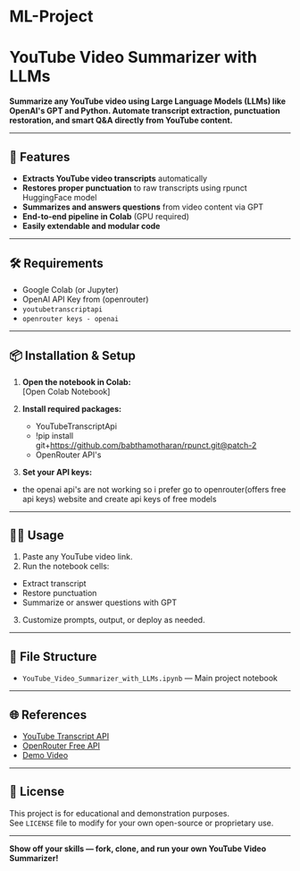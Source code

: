 # ML-Project

# YouTube Video Summarizer with LLMs

**Summarize any YouTube video using Large Language Models (LLMs) like OpenAI's GPT and Python. Automate transcript extraction, punctuation restoration, and smart Q&A directly from YouTube content.**

---

## 🚀 Features

- **Extracts YouTube video transcripts** automatically
- **Restores proper punctuation** to raw transcripts using rpunct HuggingFace model
- **Summarizes and answers questions** from video content via GPT
- **End-to-end pipeline in Colab** (GPU required)
- **Easily extendable and modular code**

---

## 🛠️ Requirements

- Google Colab (or Jupyter)
- OpenAI API Key from (openrouter)
- `youtubetranscriptapi`
- `openrouter keys - openai`

---

## 📦 Installation & Setup

1. **Open the notebook in Colab:**  
   [Open Colab Notebook]
2. **Install required packages:**  
   - YouTubeTranscriptApi
   - !pip install git+https://github.com/babthamotharan/rpunct.git@patch-2
   - OpenRouter API's

3. **Set your API keys:**  
- the openai api's are not working so i prefer go to openrouter(offers free api keys) website and create api keys of free models

---

## 🏃‍♂️ Usage

1. Paste any YouTube video link.
2. Run the notebook cells:
- Extract transcript
- Restore punctuation
- Summarize or answer questions with GPT
3. Customize prompts, output, or deploy as needed.

---

## 📁 File Structure

- `YouTube_Video_Summarizer_with_LLMs.ipynb` — Main project notebook

---

## 🌐 References

- [YouTube Transcript API](https://github.com/jdepoix/youtube-transcript-api)
- [OpenRouter Free API](https://openrouter.ai/openai/gpt-oss-20b:free/api)
- [Demo Video](https://youtu.be/xDQL3vWwcp0?si=5bJZjSy1FhX153yb)

---

## 📜 License

This project is for educational and demonstration purposes.  
See `LICENSE` file to modify for your own open-source or proprietary use.

---

**Show off your skills — fork, clone, and run your own YouTube Video Summarizer!**

